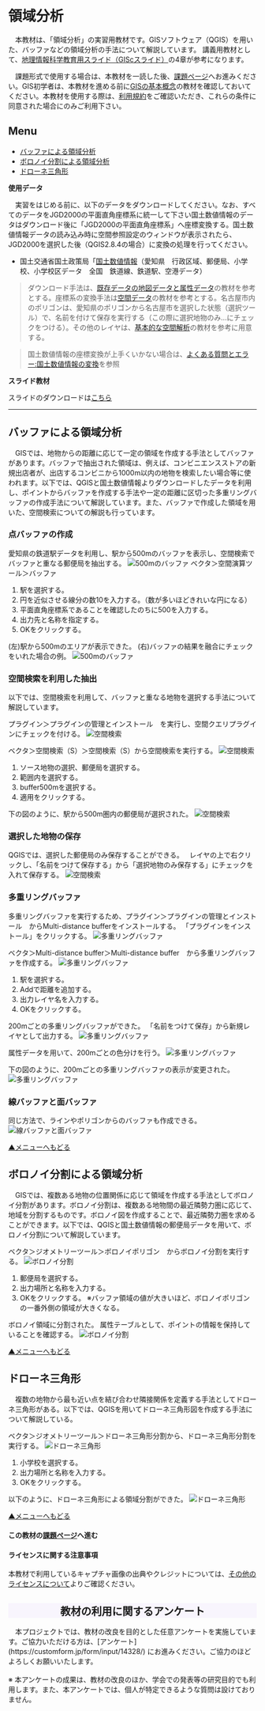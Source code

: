 # 領域分析
　本教材は、「領域分析」の実習用教材です。GISソフトウェア（QGIS）を用いた、バッファなどの領域分析の手法について解説しています。
講義用教材として、[地理情報科学教育用スライド（GIScスライド）]の4章が参考になります。

　課題形式で使用する場合は、本教材を一読した後、[課題ページ]へお進みください。GIS初学者は、本教材を進める前に[GISの基本概念]の教材を確認しておいてください。本教材を使用する際は、[利用規約]をご確認いただき、これらの条件に同意された場合にのみご利用下さい。

[地理情報科学教育用スライド（GIScスライド）]:http://curricula.csis.u-tokyo.ac.jp/slide/4.html
[利用規約]:../../../master/利用規約.md
[GISの基本概念]:../01_GISの基本概念/GISの基本概念.md

**Menu**
------
* [バッファによる領域分析](#バッファによる領域分析)
* [ボロノイ分割による領域分析](#ボロノイ分割による領域分析)
* [ドローネ三角形](#ドローネ三角形)

**使用データ**

　実習をはじめる前に、以下のデータをダウンロードしてください。なお、すべてのデータをJGD2000の平面直角座標系に統一して下さい国土数値情報のデータはダウンロード後に「JGD2000の平面直角座標系」へ座標変換する。国土数値情報データの読み込み時に空間参照設定のウィンドウが表示されたら、JGD2000を選択した後（QGIS2.8.4の場合）に変換の処理を行ってください。

* 国土交通省国土政策局「[国土数値情報]（愛知県　行政区域、郵便局、小学校、小学校区データ　全国　鉄道線、鉄道駅、空港データ）

>ダウンロード手法は、[既存データの地図データと属性データ]の教材を参考とする。座標系の変換手法は[空間データ]の教材を参考とする。名古屋市内のポリゴンは、愛知県のポリゴンから名古屋市を選択した状態（選択ツール）で、名前を付けて保存を実行する（この際に選択地物のみ...にチェックをつける）。その他のレイヤは、[基本的な空間解析]の教材を参考に用意する。

>国土数値情報の座標変換が上手くいかない場合は、[よくある質問とエラー:国土数値情報の変換](../よくある質問とエラー/よくある質問とエラー.md#国土数値情報の変換)を参照

[国土数値情報]:http://nlftp.mlit.go.jp/ksj/index.html

**スライド教材**

スライドのダウンロードは[こちら](https://raw.githubusercontent.com/yamauchi-inochu/demo/master/GIS%E3%82%AA%E3%83%BC%E3%83%97%E3%83%B3%E6%95%99%E6%9D%90/13_%E9%A0%98%E5%9F%9F%E5%88%86%E6%9E%90/%E9%A0%98%E5%9F%9F%E5%88%86%E6%9E%90.pptx)

---

## バッファによる領域分析
　GISでは、地物からの距離に応じて一定の領域を作成する手法としてバッファがあります。バッファで抽出された領域は、例えば、コンビニエンスストアの新規出店者が、出店するコンビニから1000m以内の地物を検索したい場合等に使われます。以下では、QGISと国土数値情報よりダウンロードしたデータを利用し、ポイントからバッファを作成する手法や一定の距離に区切った多重リングバッファの作成手法について解説しています。また、バッファで作成した領域を用いた、空間検索についての解説も行っています。

### 点バッファの作成
愛知県の鉄道駅データを利用し、駅から500mのバッファを表示し、空間検索でバッファと重なる郵便局を抽出する。
![500mのバッファ](pic/13pic_1.png)
ベクタ＞空間演算ツール＞バッファ
1. 駅を選択する。
2. 円を近似させる線分の数10を入力する。（数が多いほどきれいな円になる）
3. 平面直角座標系であることを確認したのちに500を入力する。
4. 出力先と名称を指定する。
5. OKをクリックする。

(左)駅から500mのエリアが表示できた。
(右)バッファの結果を融合にチェックをいれた場合の例。
![500mのバッファ](pic/13pic_2.png)

### 空間検索を利用した抽出
以下では、空間検索を利用して、バッファと重なる地物を選択する手法について解説しています。

プラグイン＞プラグインの管理とインストール　を実行し、空間クエリプラグインにチェックを付ける。
![空間検索](pic/13pic_3.png)

ベクタ＞空間検索（S）＞空間検索（S）から空間検索を実行する。
![空間検索](pic/13pic_4.png)
1. ソース地物の選択、郵便局を選択する。
2. 範囲内を選択する。
3. buffer500mを選択する。
4. 適用をクリックする。

下の図のように、駅から500m圏内の郵便局が選択された。
![空間検索](pic/13pic_5.png)

### 選択した地物の保存
QGISでは、選択した郵便局のみ保存することができる。  
レイヤの上で右クリックし、「名前をつけて保存する」から「選択地物のみ保存する」にチェックを入れて保存する。
![空間検索](pic/13pic_6.png)

### 多重リングバッファ
多重リングバッファを実行するため、プラグイン＞プラグインの管理とインストール　からMulti-distance bufferをインストールする。
「プラグインをインストール」をクリックする。
![多重リングバッファ](pic/13pic_7.png)

ベクタ＞Multi-distance buffer＞Multi-distance buffer　から多重リングバッファを作成する。
![多重リングバッファ](pic/13pic_8.png)
1. 駅を選択する。
2. Addで距離を追加する。
3. 出力レイヤ名を入力する。
4. OKをクリックする。

200mごとの多重リングバッファができた。
「名前をつけて保存」から新規レイヤとして出力する。
![多重リングバッファ](pic/13pic_9.png)

属性データを用いて、200mごとの色分けを行う。
![多重リングバッファ](pic/13pic_10.png)

下の図のように、200mごとの多重リングバッファの表示が変更された。  
![多重リングバッファ](pic/13pic_11.png)

### 線バッファと面バッファ
同じ方法で、ラインやポリゴンからのバッファも作成できる。
![線バッファと面バッファ](pic/13pic_12.png)

[▲メニューへもどる]

## ボロノイ分割による領域分析
　GISでは、複数ある地物の位置関係に応じて領域を作成する手法としてボロノイ分割があります。ボロノイ分割は、複数ある地物間の最近隣勢力圏に応じて、地域を分割するものです。ボロノイ図を作成することで、最近隣勢力圏を求めることができます。以下では、QGISと国土数値情報の郵便局データを用いて、ボロノイ分割について解説しています。

ベクタ＞ジオメトリーツール＞ボロノイポリゴン　からボロノイ分割を実行する。
![ボロノイ分割](pic/13pic_13.png)
1. 郵便局を選択する。  
2. 出力場所と名称を入力する。
3. OKをクリックする。
※バッファ領域の値が大きいほど、ボロノイポリゴンの一番外側の領域が大きくなる。

ボロノイ領域に分割された。
属性テーブルとして、ポイントの情報を保持していることを確認する。
![ボロノイ分割](pic/13pic_14.png)

[▲メニューへもどる]

## ドローネ三角形
　複数の地物から最も近い点を結び合わせ隣接関係を定義する手法としてドローネ三角形がある。以下では、QGISを用いてドローネ三角形図を作成する手法について解説している。

ベクタ＞ジオメトリーツール＞ドローネ三角形分割から、ドローネ三角形分割を実行する。
![ドローネ三角形](pic/13pic_16.png)
1. 小学校を選択する。
2. 出力場所と名称を入力する。
3. OKをクリックする。

以下のように、ドローネ三角形による領域分割ができた。
![ドローネ三角形](pic/13pic_17.png)

[▲メニューへもどる]

#### この教材の[課題ページ]へ進む

#### ライセンスに関する注意事項
本教材で利用しているキャプチャ画像の出典やクレジットについては、[その他のライセンスについて]よりご確認ください。

[▲メニューへもどる]:領域分析.md#menu
[その他のライセンスについて]:../その他のライセンスについて.md
[既存データの地図データと属性データ]:../07_既存データの地図データと属性データ/既存データの地図データと属性データ.md
[空間データ]:../08_空間データ/空間データ.md
[基本的な空間解析]:../13_基本的な空間解析/基本的な空間解析.md
[課題ページ]:../課題/課題ページ/領域分析.md
<h2 style="background-color:#F8F5FD;text-align:center;">教材の利用に関するアンケート</h2>　本プロジェクトでは、教材の改良を目的とした任意アンケートを実施しています。ご協力いただける方は、[アンケート](https://customform.jp/form/input/14328/) にお進みください。ご協力のほどよろしくお願いいたします。<br><br>※ 本アンケートの成果は、教材の改良のほか、学会での発表等の研究目的でも利用します。また、本アンケートでは、個人が特定できるような質問は設けておりません。
